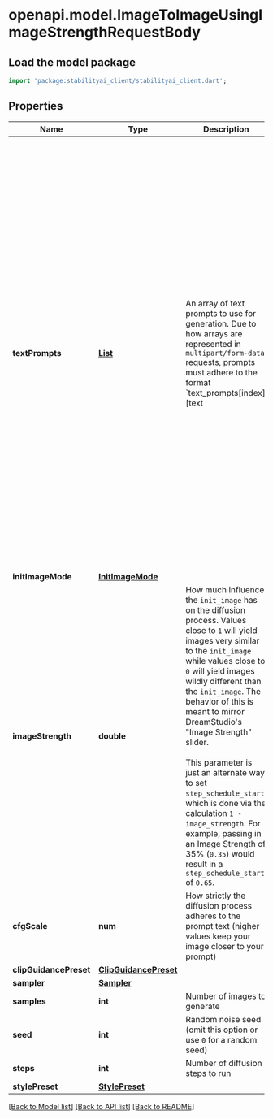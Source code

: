 # openapi.model.ImageToImageUsingImageStrengthRequestBody

## Load the model package
```dart
import 'package:stabilityai_client/stabilityai_client.dart';
```

## Properties
| Name                   | Type                                            | Description                                                                                                                                                                                                                                                                                                                                                                                                                                                                                                                                                           | Notes                                                                                                                                                                                                                                                                                                                                                                                                                                                                                                                                                                                                                                                                                                         |
|------------------------|-------------------------------------------------|-----------------------------------------------------------------------------------------------------------------------------------------------------------------------------------------------------------------------------------------------------------------------------------------------------------------------------------------------------------------------------------------------------------------------------------------------------------------------------------------------------------------------------------------------------------------------|---------------------------------------------------------------------------------------------------------------------------------------------------------------------------------------------------------------------------------------------------------------------------------------------------------------------------------------------------------------------------------------------------------------------------------------------------------------------------------------------------------------------------------------------------------------------------------------------------------------------------------------------------------------------------------------------------------------|
| **textPrompts**        | [**List<TextPrompt>**](TextPrompt.md)           | An array of text prompts to use for generation.  Due to how arrays are represented in `multipart/form-data` requests, prompts must adhere to the format `text_prompts[index][text                                                                                                                                                                                                                                                                                                                                                                                     | weight]`, where `index` is some integer used to tie the text and weight together.  While `index` does not have to be sequential, duplicate entries  will override previous entries, so it is recommended to use sequential indices.  Given a text prompt with the text `A lighthouse on a cliff` and a weight of `0.5`, it would be represented as: ``` text_prompts[0][text]: \"A lighthouse on a cliff\" text_prompts[0][weight]: 0.5 ```  To add another prompt to that request simply provide the values under a new `index`:  ``` text_prompts[0][text]: \"A lighthouse on a cliff\" text_prompts[0][weight]: 0.5 text_prompts[1][text]: \"land, ground, dirt, grass\" text_prompts[1][weight]: -0.9 ``` | [default to const []]
| **initImageMode**      | [**InitImageMode**](InitImageMode.md)           |                                                                                                                                                                                                                                                                                                                                                                                                                                                                                                                                                                       | [optional]                                                                                                                                                                                                                                                                                                                                                                                                                                                                                                                                                                                                                                                                                                    |
| **imageStrength**      | **double**                                      | How much influence the `init_image` has on the diffusion process. Values close to `1` will yield images very similar to the `init_image` while values close to `0` will yield images wildly different than the `init_image`. The behavior of this is meant to mirror DreamStudio's \"Image Strength\" slider.  <br/> <br/> This parameter is just an alternate way to set `step_schedule_start`, which is done via the calculation `1 - image_strength`. For example, passing in an Image Strength of 35% (`0.35`) would result in a `step_schedule_start` of `0.65`. | [optional] [default to 0.35]                                                                                                                                                                                                                                                                                                                                                                                                                                                                                                                                                                                                                                                                                  |
| **cfgScale**           | **num**                                         | How strictly the diffusion process adheres to the prompt text (higher values keep your image closer to your prompt)                                                                                                                                                                                                                                                                                                                                                                                                                                                   | [optional] [default to 7]                                                                                                                                                                                                                                                                                                                                                                                                                                                                                                                                                                                                                                                                                     |
| **clipGuidancePreset** | [**ClipGuidancePreset**](ClipGuidancePreset.md) |                                                                                                                                                                                                                                                                                                                                                                                                                                                                                                                                                                       | [optional]                                                                                                                                                                                                                                                                                                                                                                                                                                                                                                                                                                                                                                                                                                    |
| **sampler**            | [**Sampler**](Sampler.md)                       |                                                                                                                                                                                                                                                                                                                                                                                                                                                                                                                                                                       | [optional]                                                                                                                                                                                                                                                                                                                                                                                                                                                                                                                                                                                                                                                                                                    |
| **samples**            | **int**                                         | Number of images to generate                                                                                                                                                                                                                                                                                                                                                                                                                                                                                                                                          | [optional] [default to 1]                                                                                                                                                                                                                                                                                                                                                                                                                                                                                                                                                                                                                                                                                     |
| **seed**               | **int**                                         | Random noise seed (omit this option or use `0` for a random seed)                                                                                                                                                                                                                                                                                                                                                                                                                                                                                                     | [optional] [default to 0]                                                                                                                                                                                                                                                                                                                                                                                                                                                                                                                                                                                                                                                                                     |
| **steps**              | **int**                                         | Number of diffusion steps to run                                                                                                                                                                                                                                                                                                                                                                                                                                                                                                                                      | [optional] [default to 50]                                                                                                                                                                                                                                                                                                                                                                                                                                                                                                                                                                                                                                                                                    |
| **stylePreset**        | [**StylePreset**](StylePreset.md)               |                                                                                                                                                                                                                                                                                                                                                                                                                                                                                                                                                                       | [optional]                                                                                                                                                                                                                                                                                                                                                                                                                                                                                                                                                                                                                                                                                                    |

[[Back to Model list]](../README.md#documentation-for-models) [[Back to API list]](../README.md#documentation-for-api-endpoints) [[Back to README]](../README.md)


